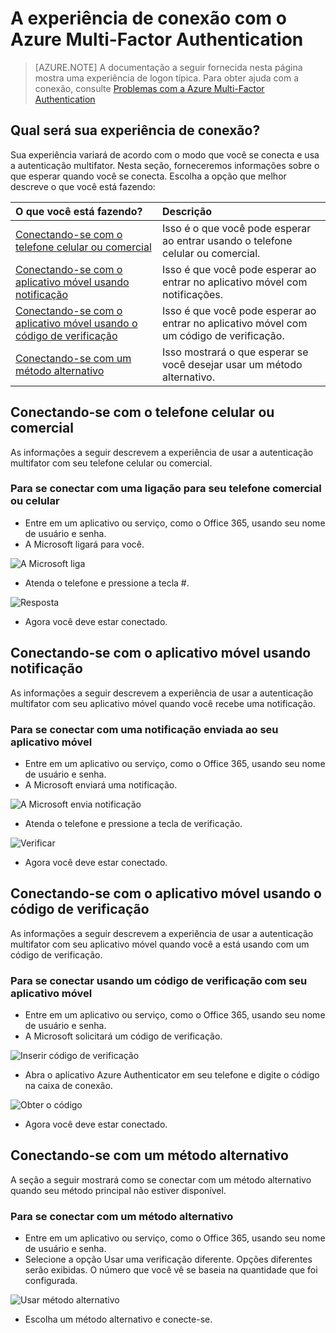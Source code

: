 <properties 
	pageTitle="Azure MFA A experiência de conexão com o Azure Multi-Factor Authentication" 
	description="Esta página fornecerá orientação de onde procurar os vários métodos de conexão disponíveis com o Azure MFA."
	keywords="autenticação do usuário, experiência de conexão, conectar com telefone celular, conectar com telefone do escritório" 
	services="multi-factor-authentication" 
	documentationCenter="" 
	authors="billmath" 
	manager="stevenpo" 
	editor="curtland"/>

<tags 
	ms.service="multi-factor-authentication" 
	ms.workload="identity" 
	ms.tgt_pltfrm="na" 
	ms.devlang="na" 
	ms.topic="article" 
	ms.date="05/12/2016" 
	ms.author="billmath"/>

# A experiência de conexão com o Azure Multi-Factor Authentication
> [AZURE.NOTE]  A documentação a seguir fornecida nesta página mostra uma experiência de logon típica. Para obter ajuda com a conexão, consulte [Problemas com a Azure Multi-Factor Authentication](multi-factor-authentication-end-user-manage-settings.md)



## Qual será sua experiência de conexão?
Sua experiência variará de acordo com o modo que você se conecta e usa a autenticação multifator. Nesta seção, forneceremos informações sobre o que esperar quando você se conecta. Escolha a opção que melhor descreve o que você está fazendo:


O que você está fazendo?|Descrição
:------------- | :------------- | 
[Conectando-se com o telefone celular ou comercial](#signing-in-with-mobile-or-office-phone) | Isso é o que você pode esperar ao entrar usando o telefone celular ou comercial.
[Conectando-se com o aplicativo móvel usando notificação](#signing-in-with-the-mobile-app-using-notification) | Isso é que você pode esperar ao entrar no aplicativo móvel com notificações.
[Conectando-se com o aplicativo móvel usando o código de verificação](#signing-in-with-the-mobile-app-using-verification-code)|Isso é que você pode esperar ao entrar no aplicativo móvel com um código de verificação.
[Conectando-se com um método alternativo](#signing-in-with-an-alternate-method)|Isso mostrará o que esperar se você desejar usar um método alternativo.

## Conectando-se com o telefone celular ou comercial

As informações a seguir descrevem a experiência de usar a autenticação multifator com seu telefone celular ou comercial.

### Para se conectar com uma ligação para seu telefone comercial ou celular

- Entre em um aplicativo ou serviço, como o Office 365, usando seu nome de usuário e senha.
- A Microsoft ligará para você.

![A Microsoft liga](./media/multi-factor-authentication-end-user-signin-phone/call.png)

- Atenda o telefone e pressione a tecla #.

![Resposta](./media/multi-factor-authentication-end-user-signin-phone/phone.png)

- Agora você deve estar conectado.</li>

## Conectando-se com o aplicativo móvel usando notificação

As informações a seguir descrevem a experiência de usar a autenticação multifator com seu aplicativo móvel quando você recebe uma notificação.

### Para se conectar com uma notificação enviada ao seu aplicativo móvel

- Entre em um aplicativo ou serviço, como o Office 365, usando seu nome de usuário e senha.
- A Microsoft enviará uma notificação.

![A Microsoft envia notificação](./media/multi-factor-authentication-end-user-signin-app-notify/notify.png)


- Atenda o telefone e pressione a tecla de verificação.

![Verificar](./media/multi-factor-authentication-end-user-signin-app-notify/phone.png)


- Agora você deve estar conectado.


## Conectando-se com o aplicativo móvel usando o código de verificação

As informações a seguir descrevem a experiência de usar a autenticação multifator com seu aplicativo móvel quando você a está usando com um código de verificação.

### Para se conectar usando um código de verificação com seu aplicativo móvel

- Entre em um aplicativo ou serviço, como o Office 365, usando seu nome de usuário e senha.
- A Microsoft solicitará um código de verificação.

![Inserir código de verificação](./media/multi-factor-authentication-end-user-signin-app-verify/verify.png)

- Abra o aplicativo Azure Authenticator em seu telefone e digite o código na caixa de conexão.

![Obter o código](./media/multi-factor-authentication-end-user-signin-app-verify/phone.png)

- Agora você deve estar conectado.


## Conectando-se com um método alternativo


A seção a seguir mostrará como se conectar com um método alternativo quando seu método principal não estiver disponível.

### Para se conectar com um método alternativo

- Entre em um aplicativo ou serviço, como o Office 365, usando seu nome de usuário e senha.
- Selecione a opção Usar uma verificação diferente. Opções diferentes serão exibidas. O número que você vê se baseia na quantidade que foi configurada.

![Usar método alternativo](./media/multi-factor-authentication-end-user-signin-alt/alt.png)

- Escolha um método alternativo e conecte-se.

 

<!---HONumber=AcomDC_0518_2016-->